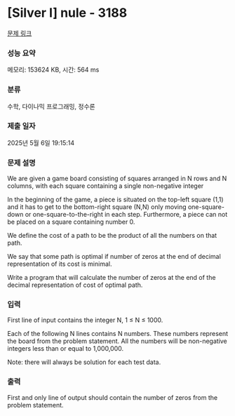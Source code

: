 # [Silver I] nule - 3188 

[문제 링크](https://www.acmicpc.net/problem/3188) 

### 성능 요약

메모리: 153624 KB, 시간: 564 ms

### 분류

수학, 다이나믹 프로그래밍, 정수론

### 제출 일자

2025년 5월 6일 19:15:14

### 문제 설명

<p>We are given a game board consisting of squares arranged in N rows and N columns, with each square containing a single non-negative integer</p>

<p>In the beginning of the game, a piece is situated on the top-left square (1,1) and it has to get to the bottom-right square (N,N) only moving one-square-down or one-square-to-the-right in each step. Furthermore, a piece can not be placed on a square containing number 0.</p>

<p>We define the cost of a path to be the product of all the numbers on that path.</p>

<p>We say that some path is optimal if number of zeros at the end of decimal representation of its cost is minimal.</p>

<p>Write a program that will calculate the number of zeros at the end of the decimal representation of cost of optimal path.</p>

### 입력 

 <p>First line of input contains the integer N, 1 ≤ N ≤ 1000.</p>

<p>Each of the following N lines contains N numbers. These numbers represent the board from the problem statement. All the numbers will be non-negative integers less than or equal to 1,000,000.</p>

<p>Note: there will always be solution for each test data.</p>

### 출력 

 <p>First and only line of output should contain the number of zeros from the problem statement. </p>

